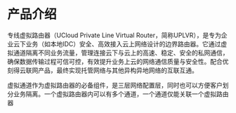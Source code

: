# 产品介绍

专线虚拟路由器（UCloud Private Line Virtual Router，简称UPLVR），是专为企业云下业务（如本地IDC）安全、高效接入云上网络设计的边界路由器。它通过虚拟通道隔离不同业务流量，管理连接云下与云上的高速、稳定、安全的私网通信，确保数据传输过程可信可控，有效提升业务上云的网络通信质量与安全性。配合优刻得云联网产品，最终实现托管网络与其他异构异地网络的互联互通。

虚拟通道作为虚拟路由器的必备组件，是三层网络配置层，同时也可以方便客户划分业务隔离。一个虚拟路由器内可以有多个通道，一个通道仅能关联一个虚拟路由器

